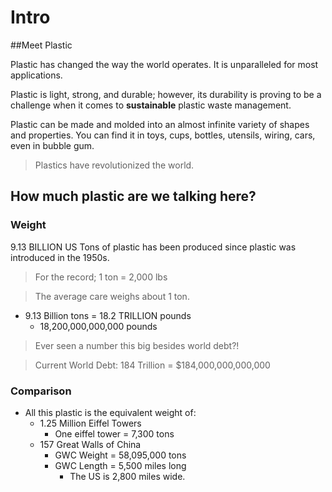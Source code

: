 # Intro
##Meet Plastic

Plastic has changed the way the world operates. It is unparalleled for most applications. 

Plastic is light, strong, and durable; however, its durability is proving to be a challenge when it comes to **sustainable** plastic waste management.

Plastic can be made and molded into an almost infinite variety of shapes and properties. You can find it in toys, cups, bottles, utensils, wiring, cars, even in bubble gum.
>Plastics have revolutionized the world.
## How much plastic are we talking here?
### Weight
9.13 BILLION US Tons of plastic has been produced since plastic was introduced in the 1950s.

> For the record;
> 1 ton = 2,000 lbs

> The average care weighs about 1 ton.

- 9.13 Billion tons =  18.2 TRILLION pounds 
	- 18,200,000,000,000 pounds 

> Ever seen a number this big besides world debt?!

>Current World Debt: 184 Trillion = $184,000,000,000,000

### Comparison

- All this plastic is the equivalent weight of:
	- 1.25 Million Eiffel Towers
		- One eiffel tower = 7,300 tons
	- 157 Great Walls of China
		- GWC Weight = 58,095,000 tons
		- GWC Length = 5,500 miles long 
			- The US is 2,800 miles wide.
